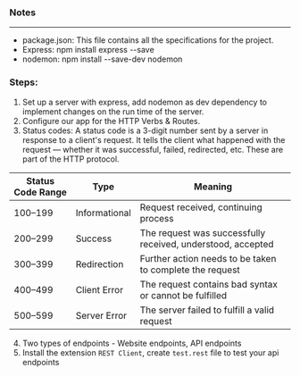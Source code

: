 ### Notes

---

- package.json:  This file contains all the specifications for the project.
- Express: npm install express --save
- nodemon: npm install --save-dev nodemon

### Steps:
1. Set up a server with express, add nodemon as dev dependency to implement changes on the run time of the server.
2. Configure our app for the HTTP Verbs & Routes.
3. Status codes: A status code is a 3-digit number sent by a server in response to a client's request. It tells the client what happened with the request — whether it was successful, failed, redirected, etc. These are part of the HTTP protocol. 

| Status Code Range | Type                        | Meaning                                                    |
|-------------------|-----------------------------|------------------------------------------------------------|
| 100–199           | Informational               | Request received, continuing process                       |
| 200–299           | Success                     | The request was successfully received, understood, accepted|
| 300–399           | Redirection                 | Further action needs to be taken to complete the request   |
| 400–499           | Client Error                | The request contains bad syntax or cannot be fulfilled     |
| 500–599           | Server Error                | The server failed to fulfill a valid request               |

4. Two types of endpoints - Website endpoints, API endpoints
5. Install the extension `REST Client`, create `test.rest` file to test your api endpoints